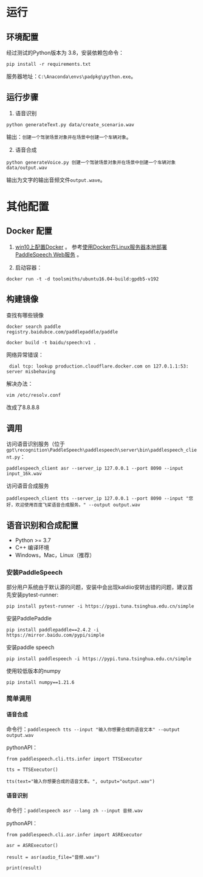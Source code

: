 

# 运行

## 环境配置
经过测试的Python版本为 3.8，安装依赖包命令：
```shell
pip install -r requirements.txt
```
服务器地址：`C:\Anaconda\envs\padpkg\python.exe`。

## 运行步骤
1. 语音识别
```shell
python generateText.py data/create_scenario.wav
```
输出：`创建一个驾驶场景对象并在场景中创建一个车辆对象`。

2. 语音合成
```shell
python generateVoice.py 创建一个驾驶场景对象并在场景中创建一个车辆对象 data/output.wav
```
输出为文字的输出音频文件`output.wave`。


# 其他配置

## Docker 配置
1. [win10上配置Docker](https://blog.csdn.net/weixin_44649780/article/details/128335908) 。
参考[使用Docker在Linux服务器本地部署PaddleSpeech Web服务](https://blog.csdn.net/m0_65099796/article/details/131770806) 。

2. 启动容器：
```shell
docker run -t -d toolsmiths/ubuntu16.04-build:gpdb5-v192
```

## 构建镜像
查找有哪些镜像
```shell
docker search paddle
registry.baidubce.com/paddlepaddle/paddle
```
```shell
docker build -t baidu/speech:v1 .
```
网络异常错误：
```text
 dial tcp: lookup production.cloudflare.docker.com on 127.0.1.1:53: server misbehaving
```
解决办法：
```shell
vim /etc/resolv.conf
```
改成了8.8.8.8

## 调用
访问语音识别服务（位于`gpt\recognition\PaddleSpeech\paddlespeech\server\bin\paddlespeech_client.py`：
```shell
paddlespeech_client asr --server_ip 127.0.0.1 --port 8090 --input input_16k.wav
```
访问语音合成服务
```shell
paddlespeech_client tts --server_ip 127.0.0.1 --port 8090 --input "您好，欢迎使用百度飞桨语音合成服务。" --output output.wav
```




## 语音识别和合成配置
* Python >= 3.7
* C++ 编译环境
* Windows，Mac，Linux（推荐）
### 安装PaddleSpeech
部分用户系统由于默认源的问题，安装中会出现kaldiio安转出错的问题，建议首先安装pytest-runner:

`pip install pytest-runner -i https://pypi.tuna.tsinghua.edu.cn/simple `

安装PaddlePaddle

`pip install paddlepaddle==2.4.2 -i https://mirror.baidu.com/pypi/simple`

安装paddle speech

`pip install paddlespeech -i https://pypi.tuna.tsinghua.edu.cn/simple`

使用较低版本的numpy

`pip install numpy==1.21.6`

### 简单调用

#### 语音合成

命令行：`paddlespeech tts --input "输入你想要合成的语音文本" --output output.wav`

pythonAPI：

`from paddlespeech.cli.tts.infer import TTSExecutor`

`tts = TTSExecutor()`

 `tts(text="输入你想要合成的语音文本。", output="output.wav")`

#### 语音识别

命令行：`paddlespeech asr --lang zh --input 音频.wav`

pythonAPI：

`from paddlespeech.cli.asr.infer import ASRExecutor`

`asr = ASRExecutor()`

`result = asr(audio_file="音频.wav")`

`print(result)`
